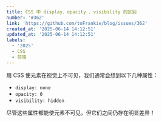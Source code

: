 ```yaml
---
title: CSS 中 display、opacity 、visibility 的区别
number: '#362'
link: 'https://github.com/toFrankie/blog/issues/362'
created_at: '2025-06-14 14:12:51'
updated_at: '2025-06-14 14:12:51'
labels:
  - '2025'
  - CSS
  - 前端
---
```

用 CSS 使元素在视觉上不可见，我们通常会想到以下几种属性：

- `display: none`
- `opacity: 0`
- `visibility: hidden`

尽管这些属性都能使元素不可见，但它们之间仍存在明显差异！
